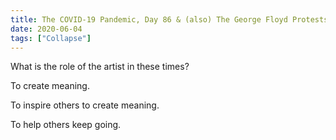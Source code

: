 ```yaml
---
title: The COVID-19 Pandemic, Day 86 & (also) The George Floyd Protests, Day 10
date: 2020-06-04
tags: ["Collapse"]
---
```


What is the role of the artist in these times?

To create meaning.

To inspire others to create meaning.

To help others keep going.
